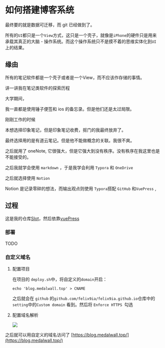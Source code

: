 # 如何搭建博客系统



最终要的就是数据可迁移，而 git 已经做到了。

所有的`UI`都只是一个`View`方式，这只是一个壳子，就像是`iPhone`的硬件只是用来承载其真正的大脑 - 操作系统。而这个操作系统只不是摸不着的思维实体化到`UI` 上的结果。

## 缘由

所有的笔记软件都是一个壳子或者是一个View，而不应该作存储的事情。



讲一讲我在笔记类软件的探索历程

大学期间，

我一直都是使用锤子便签和 ios 的备忘录。但是他们还是太过局限。

刚刚工作的时候

本想选择印象笔记，但是印象笔记收费，抠门的我最终放弃了。

最终选择用的是有道云笔记。但是他不能做概念的关联。我很不爽。



之后就用了 oneNote, 它很强大，但是它强大到没有秩序。没有秩序在我这里也是不能接受的。



之后我就学会使用 `markdown` ，于是我学会利用 `Typora` 和  `OneDrive`



之后就选择使用 `Notion`



 Notion 是记录零碎的想法，而输出观点则使用 `Typora`搭配 `GitHub` 和`VuePress` ,

## 过程



这是我的仓库[Slot](https://github.com/felix9ia/sloth.git)，然后依靠[vuePress](https://vuepress.vuejs.org/)

### 部署

TODO

### 自定义域名

1. 配置项目

   在项目的 `deploy.sh`中，将自定义的`domain`开启：

   ```
   echo 'blog.medalwall.top' > CNAME
   ```

   之后就会在 `github` 的`github.com/felix9ia/felix9ia.github.io`仓库中的`setting`中的`Custom domain` 看到。然后将 `Enforce HTTPS `勾选

2. 配置域名解析

   ![](https://tva1.sinaimg.cn/large/008eGmZEly1gnskenda6uj31sw0ac75f.jpg)

之后就可以用自定义的域名访问了 [https://blog.medalwall.top/](https://blog.medalwall.top/)